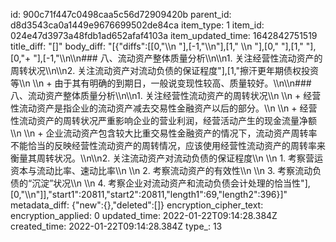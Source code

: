 id: 900c71f447c0498caa5c56d72909420b
parent_id: d8d3543ca0a1449e9676699502de84ca
item_type: 1
item_id: 024e47d3973a48fdb1ad652afaf4103a
item_updated_time: 1642842751519
title_diff: "[]"
body_diff: "[{\"diffs\":[[0,\"\\\n   \"],[-1,\"\\\n\"],[1,\"  \\\n \"],[0,\"   \"],[1,\" \"],[0,\"+ \"],[-1,\"\\\n\\\n### 八、流动资产整体质量分析\\\n\\\n1. 关注经营性流动资产的周转状况\\\n\\\n2. 关注流动资产对流动负债的保证程度\"],[1,\"擦汗更年期债权投资等\\\n   \\\n   + 由于其有明确的到期日，一般说变现性较高、质量较好。\\\n\\\n### 八、流动资产整体质量分析\\\n\\\n1. 关注经营性流动资产的周转状况\\\n   \\\n   + 经营性流动资产是指企业的流动资产减去交易性金融资产以后的部分。\\\n   \\\n   + 经营性流动资产的周转状况严重影响企业的营业利润，经营活动产生的现金流量净额\\\n   \\\n   + 企业流动资产包含较大比重交易性金融资产的情况下，流动资产周转率不能恰当的反映经营性流动资产的周转情况，应该使用经营性流动资产的周转率来衡量其周转状况。\\\n\\\n2. 关注流动资产对流动负债的保证程度\\\n   \\\n   1. 考察营运资本与流动比率、速动比率\\\n   \\\n   2. 考察流动资产的有效性\\\n   \\\n   3. 考察流动负债的“沉淀”状况\\\n   \\\n   4. 考察企业对流动资产和流动负债会计处理的恰当性\"],[0,\"\\\n\"]],\"start1\":20811,\"start2\":20811,\"length1\":69,\"length2\":396}]"
metadata_diff: {"new":{},"deleted":[]}
encryption_cipher_text: 
encryption_applied: 0
updated_time: 2022-01-22T09:14:28.384Z
created_time: 2022-01-22T09:14:28.384Z
type_: 13